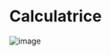 # Calculatrice
![image](https://user-images.githubusercontent.com/113052518/204150950-3628628b-b103-43f5-a665-19d556b6898b.png)
